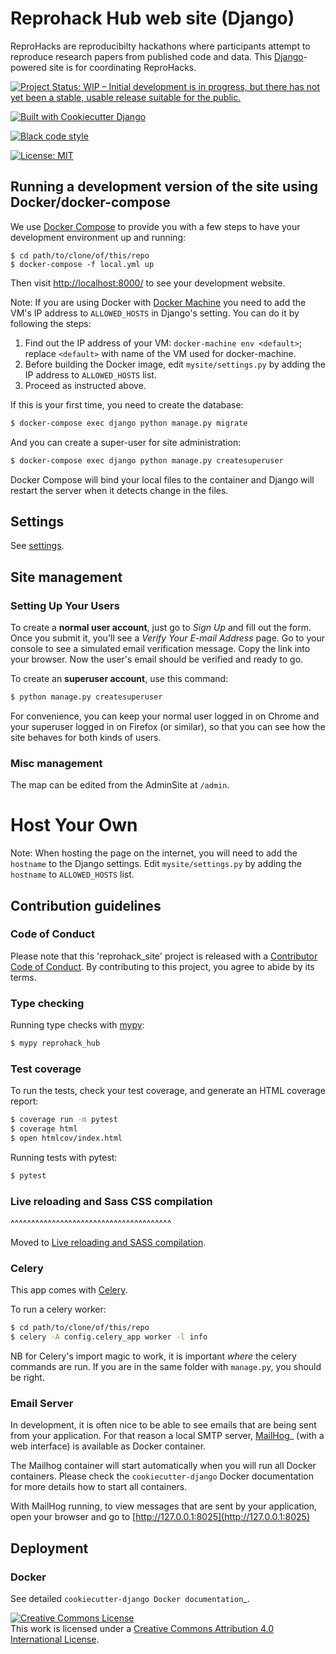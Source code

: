# Reprohack Hub web site (Django)

ReproHacks are reproducibilty hackathons where participants attempt to reproduce research papers from published code and data.  This [Django](https://www.djangoproject.com/)-powered site is for coordinating ReproHacks.

[![Project Status: WIP – Initial development is in progress, but there has not yet been a stable, usable release suitable for the public.](https://www.repostatus.org/badges/latest/wip.svg)](https://www.repostatus.org/#wip)

[![Built with Cookiecutter Django](https://img.shields.io/badge/built%20with-Cookiecutter%20Django-ff69b4.svg)](https://github.com/pydanny/cookiecutter-django/)

[![Black code style](https://img.shields.io/badge/code%20style-black-000000.svg)](https://github.com/ambv/black)

[![License: MIT](https://img.shields.io/badge/License-MIT-yellow.svg)](https://opensource.org/licenses/MIT)

## Running a development version of the site using Docker/docker-compose

We use [Docker Compose](https://docs.docker.com/compose/)
to provide you with a few steps to have your development environment
up and running:

```{bash}
$ cd path/to/clone/of/this/repo
$ docker-compose -f local.yml up
```

Then visit [http://localhost:8000/](http://localhost:8000/) to see your development website.

Note: If you are using Docker with [Docker Machine](https://docs.docker.com/machine/)
you need to add the VM's IP address to `ALLOWED_HOSTS` in Django's setting.
You can do it by following the steps:

1. Find out the IP address of your VM: `docker-machine env <default>`; replace `<default>` with name of the VM used for docker-machine.
1. Before building the Docker image, edit `mysite/settings.py` by adding the IP address to `ALLOWED_HOSTS` list.
1. Proceed as instructed above.

If this is your first time,
you need to create the database:

```sh
$ docker-compose exec django python manage.py migrate
```

And you can create a super-user for site administration:

```sh
$ docker-compose exec django python manage.py createsuperuser
```

Docker Compose will bind your local files to the container and
Django will restart the server when it detects change in the files.

## Settings

See [settings](https://cookiecutter-django.readthedocs.io/en/latest/settings.html).

## Site management

### Setting Up Your Users

To create a **normal user account**,
just go to *Sign Up* and fill out the form.
Once you submit it, you'll see a *Verify Your E-mail Address* page.
Go to your console to see a simulated email verification message.
Copy the link into your browser.
Now the user's email should be verified and ready to go.

To create an **superuser account**, use this command:

```sh
$ python manage.py createsuperuser
```

For convenience, you can keep your normal user logged in on Chrome and your superuser logged in on Firefox (or similar), so that you can see how the site behaves for both kinds of users.

### Misc management

The map can be edited from the AdminSite at ``/admin``.


Host Your Own
=============

Note: When hosting the page on the internet, you will need to add the `hostname` to the Django settings.
Edit `mysite/settings.py` by adding the `hostname`  to `ALLOWED_HOSTS` list.

## Contribution guidelines

### Code of Conduct

Please note that this 'reprohack_site' project is released with a
[Contributor Code of Conduct](CODE_OF_CONDUCT.md).
By contributing to this project, you agree to abide by its terms.

### Type checking

Running type checks with [mypy](https://mypy.readthedocs.io/en/stable/):

```sh
$ mypy reprohack_hub
```

### Test coverage

To run the tests, check your test coverage, and generate an HTML coverage report:

```sh
$ coverage run -m pytest
$ coverage html
$ open htmlcov/index.html
```

Running tests with pytest:

```sh
$ pytest
```

### Live reloading and Sass CSS compilation
^^^^^^^^^^^^^^^^^^^^^^^^^^^^^^^^^^^^^^^

Moved to [Live reloading and SASS compilation](https://cookiecutter-django.readthedocs.io/en/latest/live-reloading-and-sass-compilation.html).

### Celery

This app comes with [Celery](https://docs.celeryproject.org/en/stable/index.html).

To run a celery worker:

```sh
$ cd path/to/clone/of/this/repo
$ celery -A config.celery_app worker -l info
```

NB for Celery's import magic to work, it is important *where* the celery commands are run. 
If you are in the same folder with `manage.py`, you should be right.

### Email Server

In development, it is often nice to be able to see emails that are being sent from your application. 
For that reason a local SMTP server, [MailHog](https://github.com/mailhog/MailHog)_ (with a web interface)
is available as Docker container.

The Mailhog container will start automatically when you will run all Docker containers.
Please check the `cookiecutter-django` Docker documentation for more details how to start all containers.

With MailHog running, to view messages that are sent by your application, open your browser and go to [http://127.0.0.1:8025](http://127.0.0.1:8025)


## Deployment

### Docker

See detailed `cookiecutter-django Docker documentation`_.

<a rel="license" href="http://creativecommons.org/licenses/by/4.0/"><img alt="Creative Commons License" style="border-width:0" src="https://i.creativecommons.org/l/by/4.0/88x31.png" /></a><br />This work is licensed under a <a rel="license" href="http://creativecommons.org/licenses/by/4.0/">Creative Commons Attribution 4.0 International License</a>.
